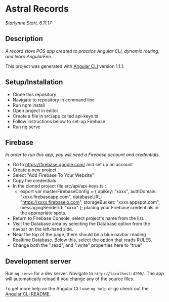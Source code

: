 # Astral Records
  _Starlynne Start, 6.11.17_

## Description

_A record store POS app created to practice Angular CLI, dynamic routing, and learn AngularFire._


This project was generated with [Angular CLI](https://github.com/angular/angular-cli) version 1.1.1.

## Setup/Installation
* Clone this repository
* Navigate to repository in command line
* Run npm install
* Open project in editor
* Create a file in src/app called api-keys.ts
* Follow instructions below to set-up Firebase
* Run ng serve

## Firebase

_In order to run this app, you will need a Firebase account and credentials._
* Go to https://firebase.google.com/ and set up an account
* Create a new project
* Select "Add Firebase To Your Website"
* Copy the credentials
* In the cloned project file src/api/api-keys.ts :
  * export var masterFirebaseConfig = {
    apiKey: "xxxx",
    authDomain: "xxxx.firebaseapp.com",
    databaseURL: "https://xxxx.firebaseio.com",
    storageBucket: "xxxx.appspot.com",
    messagingSenderId: "xxxx"
  };
  placing your Firebase credentials in the appropriate spots.
* Return to Firebase Console, select project's name from the list.
* Visit the Database area by selecting the Database option from the navbar on the left-hand side.
* Near the top of the page, there should be a blue navbar reading Realtime Database. Below this, select the option that reads RULES.
* Change both the ".read", and ".write" properties here to "true"

## Development server

Run `ng serve` for a dev server. Navigate to `http://localhost:4200/`. The app will automatically reload if you change any of the source files.


To get more help on the Angular CLI use `ng help` or go check out the [Angular CLI README](https://github.com/angular/angular-cli/blob/master/README.md).
